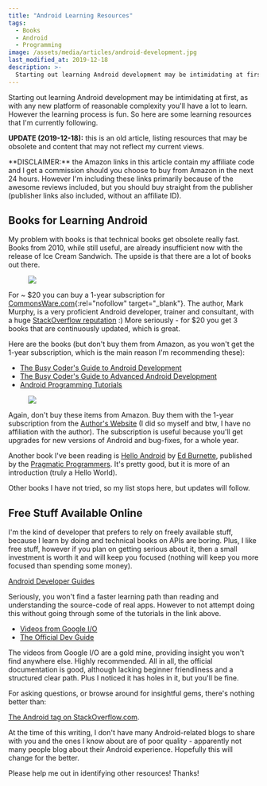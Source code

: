 ```yaml
---
title: "Android Learning Resources"
tags:
  - Books
  - Android
  - Programming
image: /assets/media/articles/android-development.jpg
last_modified_at: 2019-12-18
description: >-
  Starting out learning Android development may be intimidating at first, as with any new platform of reasonable complexity you'll have a lot to learn. However the learning process is fun. So here are some learning resources that I'm currently following.
---
```


<p class="intro withcap">
  Starting out learning Android development may be intimidating at first, as with any new platform of reasonable complexity you'll have a lot to learn. However the learning process is fun. So here are some learning resources that I'm currently following.
</p>

<p class="info-bubble">
  <strong>UPDATE (2019-12-18):</strong> this is an old article, listing resources that may be obsolete and content that may not reflect my current views.
</p>

<p class="info-bubble" markdown="1">
  **DISCLAIMER:** the Amazon links in this article contain my affiliate code and I get a commission should you choose to buy from Amazon in the next 24 hours. However I'm including these links primarily because of the awesome reviews included, but you should buy straight from the publisher (publisher links also included, without an affiliate ID).
</p>

## Books for Learning Android

My problem with books is that technical books get obsolete really
fast. Books from 2010, while still useful, are already insufficient
now with the release of Ice Cream Sandwich. The upside is that there
are a lot of books out there.

<a href="https://commonsware.com" rel="nofollow" target="_blank"><figure><img src="{% link assets/media/articles/books-commonsware.png %}"></figure></a>

For ~ $20 you can buy a 1-year subscription for
[CommonsWare.com](https://commonsware.com){:rel="nofollow" target="_blank"}. The author, Mark Murphy, is
a very proficient Android developer, trainer and consultant, with a
huge [StackOverflow reputation](http://stackoverflow.com/users/115145/commonsware)
:) More seriously - for $20 you get 3 books that are continuously
updated, which is great.

Here are the books (but don't buy them from Amazon, as you won't get
the 1-year subscription, which is the main reason I'm recommending
these):

* <a rel="nofollow" href="http://www.amazon.com/gp/product/0981678009/ref=as_li_ss_tl?ie=UTF8&tag=bionicspirit-20&linkCode=as2&camp=1789&creative=390957&creativeASIN=0981678009">The Busy Coder's Guide to Android Development</a>
* <a rel="nofollow" href="http://www.amazon.com/gp/product/098167805X/ref=as_li_ss_tl?ie=UTF8&tag=bionicspirit-20&linkCode=as2&camp=1789&creative=390957&creativeASIN=098167805X">The Busy Coder's Guide to Advanced Android Development</a>
* <a rel="nofollow" href="http://www.amazon.com/gp/product/0981678041/ref=as_li_ss_tl?ie=UTF8&tag=bionicspirit-20&linkCode=as2&camp=1789&creative=390957&creativeASIN=0981678041">Android Programming Tutorials</a>

<a href="https://www.amazon.com/gp/product/1934356565/ref=as_li_ss_tl?ie=UTF8&tag=bionicspirit-20&linkCode=as2&camp=1789&creative=390957&creativeASIN=1934356565" rel="nofollow" target="_blank"><figure><img src="{% link assets/media/articles/prag_hello_android.jpg %}"></figure></a>

Again, don't buy these items from Amazon. Buy them with the 1-year
subscription from the [Author's Website](http://commonsware.com) (I
did so myself and btw, I have no affiliation with the author). The
subscription is useful because you'll get upgrades for new versions of
Android and bug-fixes, for a whole year.

Another book I've been reading is
<a rel="nofollow" href="http://www.amazon.com/gp/product/1934356565/ref=as_li_ss_tl?ie=UTF8&tag=bionicspirit-20&linkCode=as2&camp=1789&creative=390957&creativeASIN=1934356565">Hello Android</a>
by [Ed Burnette](http://www.zdnet.com/blog/burnette), published by the
[Pragmatic Programmers](http://pragprog.com/book/eband3/hello-android).
It's pretty good, but it is more of an introduction (truly a Hello
World).

Other books I have not tried, so my list stops here, but updates will
follow.


## Free Stuff Available Online


I'm the kind of developer that prefers to rely on freely available
stuff, because I learn by doing and technical books on APIs are
boring. Plus, I like free stuff, however if you plan on getting
serious about it, then a small investment is worth it and will keep
you focused (nothing will keep you more focused than spending some
money).

[Android Developer Guides](https://developer.android.com/guide/)

Seriously, you won't find a faster learning path than reading and
understanding the source-code of real apps. However to not attempt
doing this without going through some of the tutorials in the link
above.

* [Videos from Google I/O](http://developer.android.com/videos/index.html#v=twmuBbC_oB8)
* [The Official Dev Guide](http://developer.android.com/guide/developing/index.html)

The videos from Google I/O are a gold mine, providing insight you
won't find anywhere else. Highly recommended. All in all, the
official documentation is good, although lacking beginner
friendliness and a structured clear path. Plus I noticed it has
holes in it, but you'll be fine.

For asking questions, or browse around for insightful gems, there's
nothing better than:

[The Android tag on StackOverflow.com](http://stackoverflow.com/questions/tagged/android).

At the time of this writing, I don't have many Android-related
blogs to share with you and the ones I know about are of poor
quality - apparently not many people blog about their Android
experience. Hopefully this will change for the better.

Please help me out in identifying other resources! Thanks!
